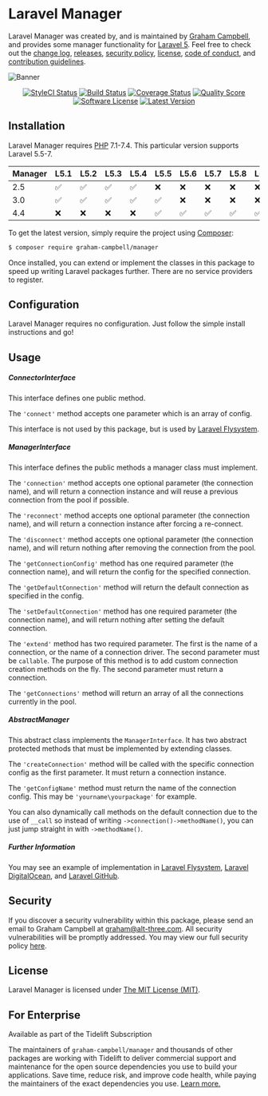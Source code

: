 Laravel Manager
===============

Laravel Manager was created by, and is maintained by [Graham Campbell](https://github.com/GrahamCampbell), and provides some manager functionality for [Laravel 5](http://laravel.com). Feel free to check out the [change log](CHANGELOG.md), [releases](https://github.com/GrahamCampbell/Laravel-Manager/releases), [security policy](https://github.com/GrahamCampbell/Laravel-Manager/security/policy), [license](LICENSE), [code of conduct](.github/CODE_OF_CONDUCT.md), and [contribution guidelines](.github/CONTRIBUTING.md).

![Banner](https://user-images.githubusercontent.com/2829600/71477504-680d0f80-27e2-11ea-9acd-befa0b3e3a8f.png)

<p align="center">
<a href="https://github.styleci.io/repos/19836262"><img src="https://github.styleci.io/repos/19836262/shield" alt="StyleCI Status"></img></a>
<a href="https://github.com/GrahamCampbell/Laravel-Manager/actions?query=workflow%3ATests"><img src="https://img.shields.io/github/workflow/status/GrahamCampbell/Laravel-Manager/Tests?style=flat-square" alt="Build Status"></img></a>
<a href="https://scrutinizer-ci.com/g/GrahamCampbell/Laravel-Manager/code-structure"><img src="https://img.shields.io/scrutinizer/coverage/g/GrahamCampbell/Laravel-Manager?style=flat-square" alt="Coverage Status"></img></a>
<a href="https://scrutinizer-ci.com/g/GrahamCampbell/Laravel-Manager"><img src="https://img.shields.io/scrutinizer/g/GrahamCampbell/Laravel-Manager?style=flat-square" alt="Quality Score"></img></a>
<a href="LICENSE"><img src="https://img.shields.io/badge/license-MIT-brightgreen?style=flat-square" alt="Software License"></img></a>
<a href="https://github.com/GrahamCampbell/Laravel-Manager/releases"><img src="https://img.shields.io/github/release/GrahamCampbell/Laravel-Manager?style=flat-square" alt="Latest Version"></img></a>
</p>


## Installation

Laravel Manager requires [PHP](https://php.net) 7.1-7.4. This particular version supports Laravel 5.5-7.

| Manager | L5.1               | L5.2               | L5.3               | L5.4               | L5.5               | L5.6               | L5.7               | L5.8               | L6                 | L7                 |
|---------|--------------------|--------------------|--------------------|--------------------|--------------------|--------------------|--------------------|--------------------|--------------------|--------------------|
| 2.5     | :white_check_mark: | :white_check_mark: | :white_check_mark: | :white_check_mark: | :x:                | :x:                | :x:                | :x:                | :x:                | :x:                |
| 3.0     | :white_check_mark: | :white_check_mark: | :white_check_mark: | :white_check_mark: | :white_check_mark: | :x:                | :x:                | :x:                | :x:                | :x:                |
| 4.4     | :x:                | :x:                | :x:                | :x:                | :white_check_mark: | :white_check_mark: | :white_check_mark: | :white_check_mark: | :white_check_mark: | :white_check_mark: |

To get the latest version, simply require the project using [Composer](https://getcomposer.org):

```bash
$ composer require graham-campbell/manager
```

Once installed, you can extend or implement the classes in this package to speed up writing Laravel packages further. There are no service providers to register.


## Configuration

Laravel Manager requires no configuration. Just follow the simple install instructions and go!


## Usage

##### ConnectorInterface

This interface defines one public method.

The `'connect'` method accepts one parameter which is an array of config.

This interface is not used by this package, but is used by [Laravel Flysystem](https://github.com/GrahamCampbell/Laravel-Flysystem).

##### ManagerInterface

This interface defines the public methods a manager class must implement.

The `'connection'` method accepts one optional parameter (the connection name), and will return a connection instance and will reuse a previous connection from the pool if possible.

The `'reconnect'` method accepts one optional parameter (the connection name), and will return a connection instance after forcing a re-connect.

The `'disconnect'` method accepts one optional parameter (the connection name), and will return nothing after removing the connection from the pool.

The `'getConnectionConfig'` method has one required parameter (the connection name), and will return the config for the specified connection.

The `'getDefaultConnection'` method will return the default connection as specified in the config.

The `'setDefaultConnection'` method has one required parameter (the connection name), and will return nothing after setting the default connection.

The `'extend'` method has two required parameter. The first is the name of a connection, or the name of a connection driver. The second parameter must be `callable`. The purpose of this method is to add custom connection creation methods on the fly. The second parameter must return a connection.

The `'getConnections'` method will return an array of all the connections currently in the pool.

##### AbstractManager

This abstract class implements the `ManagerInterface`. It has two abstract protected methods that must be implemented by extending classes.

The `'createConnection'` method will be called with the specific connection config as the first parameter. It must return a connection instance.

The `'getConfigName'` method must return the name of the connection config. This may be `'yourname\yourpackage'` for example.

You can also dynamically call methods on the default connection due to the use of `__call` so instead of writing `->connection()->methodName()`, you can just jump straight in with `->methodName()`.

##### Further Information

You may see an example of implementation in [Laravel Flysystem](https://github.com/GrahamCampbell/Laravel-Flysystem), [Laravel DigitalOcean](https://github.com/GrahamCampbell/Laravel-DigitalOcean), and [Laravel GitHub](https://github.com/GrahamCampbell/Laravel-GitHub).


## Security

If you discover a security vulnerability within this package, please send an email to Graham Campbell at graham@alt-three.com. All security vulnerabilities will be promptly addressed. You may view our full security policy [here](https://github.com/GrahamCampbell/Laravel-Manager/security/policy).


## License

Laravel Manager is licensed under [The MIT License (MIT)](LICENSE).


## For Enterprise

Available as part of the Tidelift Subscription

The maintainers of `graham-campbell/manager` and thousands of other packages are working with Tidelift to deliver commercial support and maintenance for the open source dependencies you use to build your applications. Save time, reduce risk, and improve code health, while paying the maintainers of the exact dependencies you use. [Learn more.](https://tidelift.com/subscription/pkg/packagist-graham-campbell-manager?utm_source=packagist-graham-campbell-manager&utm_medium=referral&utm_campaign=enterprise&utm_term=repo)
